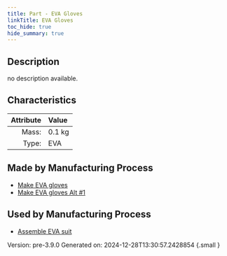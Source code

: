 ```yaml
---
title: Part - EVA Gloves
linkTitle: EVA Gloves
toc_hide: true
hide_summary: true
---
```


## Description
no description available.

## Characteristics

| Attribute      | Value |
|--------:|:------|
|Mass:|0.1 kg|
|Type:|EVA|

## Made by Manufacturing Process

- [Make EVA gloves](/docs/definitions/process/make-eva-gloves)
- [Make EVA gloves Alt #1](/docs/definitions/process/make-eva-gloves-alt--1)

## Used by Manufacturing Process

- [Assemble EVA suit](/docs/definitions/process/assemble-eva-suit)


Version: pre-3.9.0 Generated on: 2024-12-28T13:30:57.2428854
{.small }

